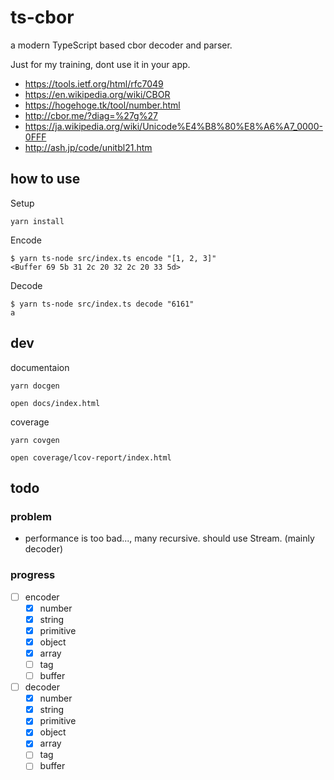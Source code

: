 # ts-cbor

a modern TypeScript based cbor decoder and parser.

Just for my training, dont use it in your app.

- https://tools.ietf.org/html/rfc7049
- https://en.wikipedia.org/wiki/CBOR
- https://hogehoge.tk/tool/number.html
- http://cbor.me/?diag=%27g%27
- https://ja.wikipedia.org/wiki/Unicode%E4%B8%80%E8%A6%A7_0000-0FFF
- http://ash.jp/code/unitbl21.htm

## how to use

Setup

```
yarn install
```

Encode

```
$ yarn ts-node src/index.ts encode "[1, 2, 3]"
<Buffer 69 5b 31 2c 20 32 2c 20 33 5d>
```

Decode

```
$ yarn ts-node src/index.ts decode "6161"
a
```

## dev

documentaion

```
yarn docgen

open docs/index.html
```

coverage

```
yarn covgen

open coverage/lcov-report/index.html
```

## todo

### problem

- performance is too bad..., many recursive. should use Stream. (mainly decoder)

### progress

- [ ] encoder
  - [x] number
  - [x] string
  - [x] primitive
  - [x] object
  - [x] array
  - [ ] tag
  - [ ] buffer
- [ ] decoder
  - [x] number
  - [x] string
  - [x] primitive
  - [x] object
  - [x] array
  - [ ] tag
  - [ ] buffer
